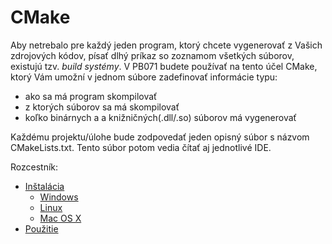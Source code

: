 # CMake

Aby netrebalo pre každý jeden program, ktorý chcete vygenerovať z Vašich zdrojových kódov, písať dlhý príkaz so zoznamom všetkých súborov, existujú tzv. *build systémy*. V PB071 budete používať na tento účel CMake, ktorý Vám umožní v jednom súbore zadefinovať informácie typu:

- ako sa má program skompilovať
- z ktorých súborov sa má skompilovať
- koľko binárnych a a knižničných(.dll/.so) súborov má vygenerovať

Každému projektu/úlohe bude zodpovedať jeden opisný súbor s názvom CMakeLists.txt. Tento súbor potom vedia čítať aj jednotlivé IDE.

Rozcestník:

* [Inštalácia](../cmake/installation.md)
  * [Windows](../cmake/installation-windows.md)
  * [Linux](../cmake/installation-linux.md)
  * [Mac OS X](../cmake/installation-macosx.md)
* [Použitie](../cmake/use.md)



